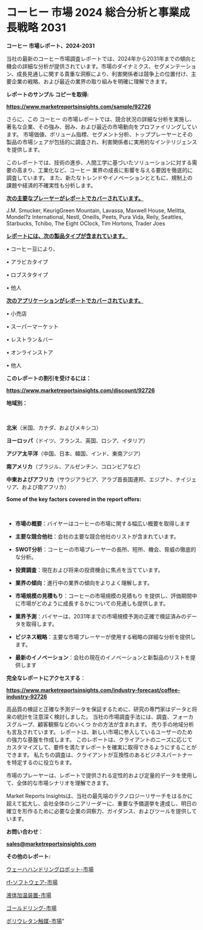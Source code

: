 # コーヒー 市場 2024 総合分析と事業成長戦略 2031

<strong>コーヒー 市場レポート、2024-2031</strong>

当社の最新のコーヒー市場調査レポートでは、2024年から2031年までの傾向と機会の詳細な分析が提供されています。市場のダイナミクス、セグメンテーション、成長見通しに関する貴重な洞察により、利害関係者は競争上の位置付け、主要企業の戦略、および最近の業界の取り組みを明確に理解できます。



<strong>レポートのサンプル コピーを取得:</strong> <a href=https://www.marketreportsinsights.com/sample/92726>

<strong><u>https://www.marketreportsinsights.com/sample/92726</u></strong></a>

さらに、この コーヒー の市場レポートでは、競合状況の詳細な分析を実施し、著名な企業、その強み、弱み、および最近の市場動向をプロファイリングしています。 市場価値、ボリューム指標、セグメント分析、トッププレーヤーとその製品の市場シェアが包括的に調査され、利害関係者に実用的なインテリジェンスを提供します。

このレポートでは、技術の進歩、人間工学に基づいたソリューションに対する需要の高まり、工業化など、コーヒー 業界の成長に影響を与える要因を徹底的に調査しています。 また、新たなトレンドやイノベーションとともに、規制上の課題や経済的不確実性も分析します。



<strong><u>次の主要なプレーヤーがレポートでカバーされています。</u></strong>

J.M. Smucker, KeurigGreen Mountain, Lavassa, Maxwell House, Melitta, Mondel?z International, Nestl, Oneills, Peets, Pura Vida, Reily, Seattles, Starbucks, Tchibo, The Eight OClock, Tim Hortons, Trader Joes



<strong><u><b>レポートには、次の製品タイプが含まれています。</b></u></strong>

• コーヒー豆により、

• アラビカタイプ

• ロブスタタイプ

• 他人



<strong><u><b>次のアプリケーションがレポートでカバーされています。</b></u></strong>

• 小売店

• スーパーマーケット

• レストラン＆バー

• オンラインストア

• 他人



<strong><b>このレポートの割引を受けるには：</b></strong>

<a href=https://www.marketreportsinsights.com/discount/92726>

<strong><u>https://www.marketreportsinsights.com/discount/92726</u></strong></a>



<strong>地域別：</strong>

<strong> </strong>



<strong>北米</strong>（米国、カナダ、およびメキシコ）



<strong>ヨーロッパ</strong>（ドイツ、フランス、英国、ロシア、イタリア）



<strong>アジア太平洋</strong>（中国、日本、韓国、インド、東南アジア）



<strong>南アメリカ</strong>（ブラジル、アルゼンチン、コロンビアなど）



<strong>中東およびアフリカ</strong>（サウジアラビア、アラブ首長国連邦、エジプト、ナイジェリア、および南アフリカ）



<strong>Some of the key factors covered in the report offers:</strong>

<strong> </strong>
<ul>
  <li>

<strong>市場の概要</strong>：バイヤーはコーヒーの市場に関する幅広い概要を取得します</li>
  <li>

<strong>主要な競合他社</strong>：会社の主要な競合他社のリストが含まれています。</li>
  <li>

<strong>SWOT分析</strong>：コーヒーの市場プレーヤーの長所、短所、機会、脅威の徹底的な分析。</li>
  <li>

<strong>投資調査</strong>：現在および将来の投資機会に焦点を当てています。</li>
  <li>

<strong>業界の傾向</strong>：進行中の業界の傾向をよりよく理解します。</li>
  <li>

<strong>市場規模の見積もり</strong>：コーヒーの市場規模の見積もり を提供し、評価期間中に市場がどのように成長するかについての見通しも提供します。</li>
  <li>

<strong>業界予測</strong>：バイヤーは、2031年までの市場規模予測の正確で検証済みのデータを取得します。</li>
  <li>

<strong>ビジネス戦略</strong>：主要な市場プレーヤーが使用する戦略の詳細な分析を提供します。</li>
  <li>

<strong>最新のイノベーション</strong>：会社の現在のイノベーションと新製品のリストを提供します</li>
</ul>


<strong>完全なレポートにアクセスする</strong>：

<a href=https://www.marketreportsinsights.com/industry-forecast/coffee-industry-92726>

<strong><u>https://www.marketreportsinsights.com/industry-forecast/coffee-industry-92726</u></strong></a>

高品質の検証と正確な予測データを保証するために、研究の専門家はデータと将来の統計を注意深く検討しました。 当社の市場調査手法には、調査、フォーカスグループ、顧客観察などのいくつ かの方法が含まれます。 売り手の地域分析も言及されています。 レポートは、新しい市場に参入しているユーザーのための強力な基盤を作成します。 このレポートは、クライアントのニーズに応じてカスタマイズして、要件を満たすレポートを確実に取得できるようにすることができます。 私たちの調査は、クライアントが互換性のあるビジネスパートナーを特定するのに役立ちます。

市場のプレーヤーは、レポートで提供される定性的および定量的データを使用して、全体的な市場シナリオを理解できます。

Market Reports Insightsは、当社の最先端のテクノロジーリサーチをはるかに超えて拡大し、会社全体のシニアリーダーに、重要な予備選挙を達成し、明日の確立を形作るために必要な企業の洞察力、ガイダンス、およびツールを提供しています。



<strong><b>お問い合わせ</b></strong>：

<a href=mailto:sales@marketreportsinsights.com>

<strong><u>sales@marketreportsinsights.com</u></strong></a>



<strong>その他のレポート:</strong>

<a href=https://www.linkedin.com/pulse/ウェーハハンドリングロボット-市場-2023-新興市場-将来の動向と市場需要-m1klf/>ウェーハハンドリングロボット-市場</a>

<a href=https://www.linkedin.com/pulse/rf-ソフトウェア-市場-2023-競争分析と事業成長-2030-data-dive-discoveries-24-analysis-xeedf/>rf-ソフトウェア-市場</a>

<a href=https://www.linkedin.com/pulse/液体加温装置-市場-2023-最新の-cagr-および成長分析-2030-gnrhf/>液体加温装置-市場</a>

<a href=https://www.linkedin.com/pulse/ゴールドリング-市場-2023-総合分析と事業成長戦略-2030-analytics-achievers-24-analysis-ncrlf/>ゴールドリング-市場</a>

<a href=https://www.linkedin.com/pulse/ポリウレタン触媒-市場-2023-収益と成長ドライバー-2030-analytics-achievers-24-analysis-df0ff/>ポリウレタン触媒-市場</a>"
